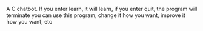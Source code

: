A C chatbot. 
If you enter learn, it will learn, 
if you enter quit, the program will terminate 
you can use this program, 
change it how you want, 
improve it how you want, etc 